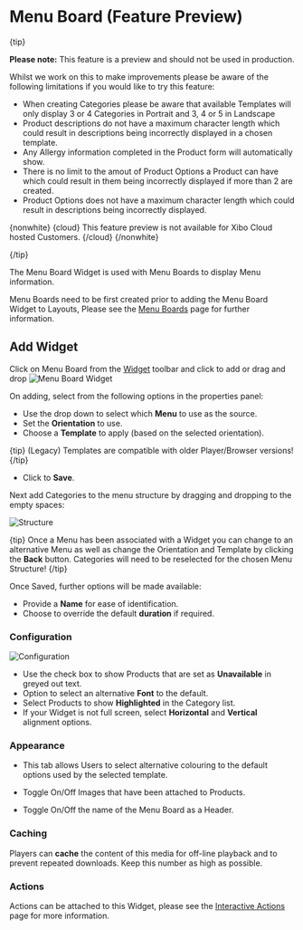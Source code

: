 <!--toc=widgets-->

# Menu Board (Feature Preview)

{tip}

**Please note:** This feature is a preview and should not be used in production. 

Whilst we work on this to make improvements please be aware of the following limitations if you would like to try this feature:

- When creating Categories please be aware that available Templates will only display 3 or 4 Categories in Portrait and 3, 4 or 5 in Landscape
- Product descriptions do not have a maximum character length which could result in descriptions being incorrectly displayed in a chosen template.
- Any Allergy information completed in the Product form will automatically show.
- There is no limit to the amout of Product Options a Product can have which could result in them being incorrectly displayed if more than 2 are created.
- Product Options does not have a maximum character length which could result in descriptions being incorrectly displayed.

{nonwhite}
{cloud}
This feature preview is not available for Xibo Cloud hosted Customers.
{/cloud}
{/nonwhite}

{/tip}

The Menu Board Widget is used with Menu Boards to display Menu information.

Menu Boards need to be first created prior to adding the Menu Board Widget to Layouts, Please see the [Menu Boards](media_menuboards.html)  page for further information.

## Add Widget

Click on Menu Board from the [Widget](layouts_widgets.html) toolbar and click to add or drag and drop ![Menu Board Widget](img/3.1_media_modules_menuboards.png)



On adding, select from the following options in the properties panel:

- Use the drop down to select which **Menu** to use as the source.
- Set the **Orientation** to use.
- Choose a **Template** to apply (based on the selected orientation).

{tip}
(Legacy) Templates are compatible with older Player/Browser versions!
{/tip}

- Click to **Save**.

Next add Categories to the menu structure by dragging and dropping to the empty spaces:

![Structure](img/3.1_media_modules_menuboards_structure.png)

{tip}
Once a Menu has been associated with a Widget you can change to an alternative Menu as well as change the Orientation and Template by clicking the **Back** button. Categories will need to be reselected for the chosen Menu Structure!
{/tip}

Once Saved, further options will be made available:

- Provide a **Name** for ease of identification.
- Choose to override the default **duration** if required.

### Configuration

![Configuration](img/3.1_media_modules_menuboards_configuration.png)



- Use the check box to show Products that are set as **Unavailable** in greyed out text.
- Option to select an alternative **Font** to the default.
- Select Products to show **Highlighted** in the Category list.
- If your Widget is not full screen, select **Horizontal** and **Vertical** alignment options.

### Appearance

- This tab allows Users to select alternative colouring to the default options used by the selected template.

- Toggle On/Off Images that have been attached to Products.
- Toggle On/Off the name of the Menu Board as a Header.

### Caching

Players can **cache** the content of this media for off-line playback and to prevent repeated downloads. Keep this number as high as possible.

### Actions

Actions can be attached to this Widget, please see the [Interactive Actions](layouts_interactive_actions.html) page for more information.